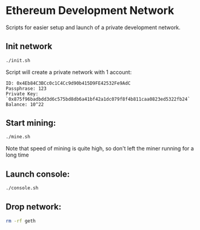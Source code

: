 # Ethereum Development Network

Scripts for easier setup and launch of a private development network.

## Init network

```sh
./init.sh
```
Script will create a private network with 1 account:
```
ID: 0x4Eb84C3BCc0c1C4Cc9d90b415D9FE42532Fe9AdC
Passphrase: 123
Private Key: `0x875f96badbdd3d6c575bd8db6a41bf42a1dc079f8f4b811caa0823ed5322fb24`
Balance: 10^22
```

## Start mining:
```sh
./mine.sh
```
Note that speed of mining is quite high, so don't left the miner running for a long time

## Launch console:
```sh
./console.sh
```

## Drop network:
```sh
rm -rf geth
```
